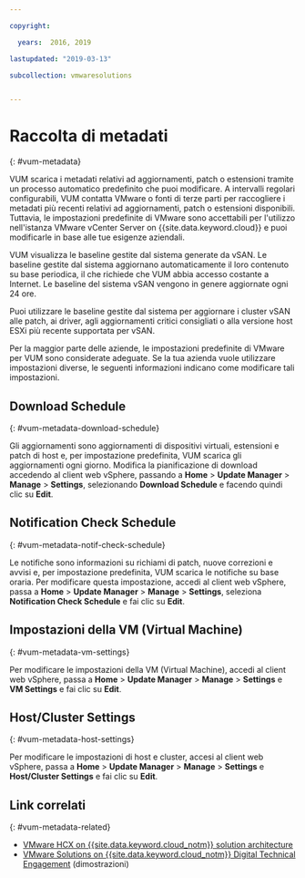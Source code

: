 ```yaml
---

copyright:

  years:  2016, 2019

lastupdated: "2019-03-13"

subcollection: vmwaresolutions


---
```


#	Raccolta di metadati
{: #vum-metadata}

VUM scarica i metadati relativi ad aggiornamenti, patch o estensioni tramite un processo automatico predefinito che puoi modificare. A intervalli regolari configurabili, VUM contatta VMware o fonti di terze parti per raccogliere i metadati più recenti relativi ad aggiornamenti, patch o estensioni disponibili. Tuttavia, le impostazioni predefinite di VMware sono accettabili per l'utilizzo nell'istanza VMware vCenter Server on {{site.data.keyword.cloud}} e puoi modificarle in base alle tue esigenze aziendali.

VUM visualizza le baseline gestite dal sistema generate da vSAN. Le baseline gestite dal sistema aggiornano automaticamente il loro contenuto su base periodica, il che richiede che VUM abbia accesso costante a Internet. Le baseline del sistema vSAN vengono in genere aggiornate ogni 24 ore.

Puoi utilizzare le baseline gestite dal sistema per aggiornare i cluster vSAN alle patch, ai driver, agli aggiornamenti critici consigliati o alla versione host ESXi più recente supportata per vSAN.

Per la maggior parte delle aziende, le impostazioni predefinite di VMware per VUM sono considerate adeguate. Se la tua azienda vuole utilizzare impostazioni diverse, le seguenti informazioni indicano come modificare tali impostazioni.

##	Download Schedule
{: #vum-metadata-download-schedule}

Gli aggiornamenti sono aggiornamenti di dispositivi virtuali, estensioni e patch di host e, per impostazione predefinita, VUM scarica gli aggiornamenti ogni giorno. Modifica la pianificazione di download accedendo al client web vSphere, passando a **Home** > **Update Manager** > **Manage** > **Settings**, selezionando **Download Schedule** e facendo quindi clic su **Edit**.

##	Notification Check Schedule
{: #vum-metadata-notif-check-schedule}

Le notifiche sono informazioni su richiami di patch, nuove correzioni e avvisi e, per impostazione predefinita, VUM scarica le notifiche su base oraria. Per modificare questa impostazione, accedi al client web vSphere, passa a **Home** > **Update Manager** > **Manage** > **Settings**, seleziona **Notification Check Schedule** e fai clic su **Edit**.

##	Impostazioni della VM (Virtual Machine)
{: #vum-metadata-vm-settings}

Per modificare le impostazioni della VM (Virtual Machine), accedi al client web vSphere, passa a **Home** > **Update Manager** > **Manage** > **Settings** e **VM Settings** e fai clic su **Edit**.

##	Host/Cluster Settings
{: #vum-metadata-host-settings}

Per modificare le impostazioni di host e cluster, accesi al client web vSphere, passa a **Home** > **Update Manager** > **Manage** > **Settings** e **Host/Cluster Settings** e fai clic su **Edit**.

## Link correlati
{: #vum-metadata-related}

* [VMware HCX on {{site.data.keyword.cloud_notm}} solution architecture](/docs/services/vmwaresolutions/services?topic=vmware-solutions-hcx-archi-intro#hcx-archi-intro)
* [VMware Solutions on {{site.data.keyword.cloud_notm}} Digital Technical Engagement](https://ibm-dte.mybluemix.net/ibm-vmware) (dimostrazioni)
